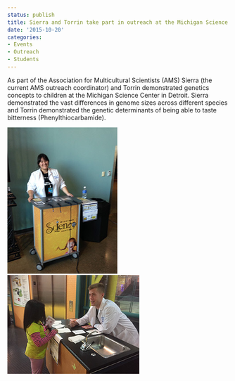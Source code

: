 ```yaml
---
status: publish
title: Sierra and Torrin take part in outreach at the Michigan Science Center in Detroit
date: '2015-10-20'
categories:
- Events
- Outreach
- Students
---
```


As part of the Association for Multicultural Scientists (AMS) Sierra (the current AMS outreach coordinator) and Torrin demonstrated genetics concepts to children at the Michigan Science Center in Detroit. Sierra demonstrated the vast differences in genome sizes across different species and Torrin demonstrated the genetic determinants of being able to taste bitterness (Phenylthiocarbamide).

<img src="/assets/news_graphics/2015-10-20-MSC1.jpg">
<img src="/assets/news_graphics/2015-10-20-MSC2.jpg">
